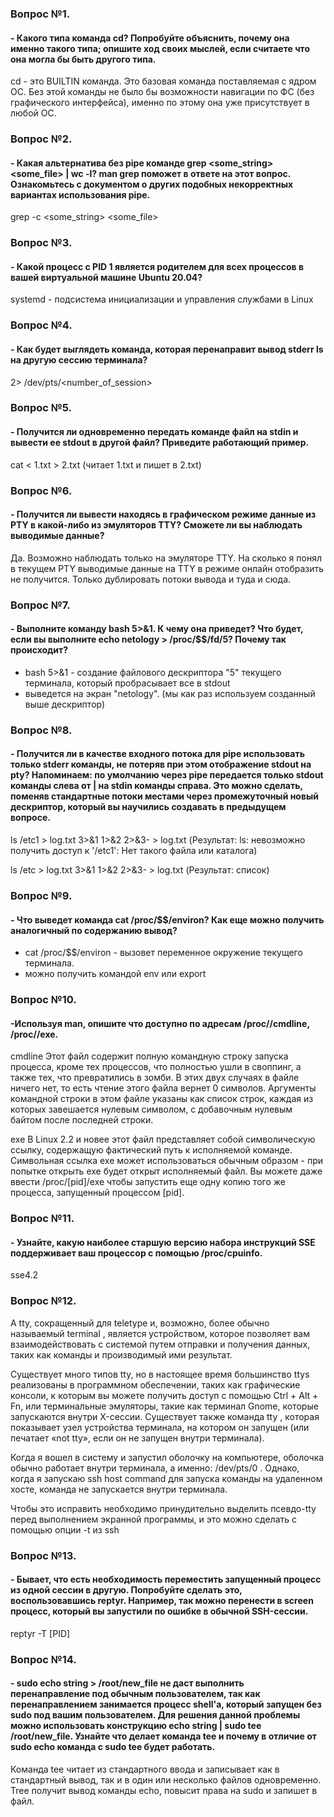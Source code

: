 ### Вопрос №1. 
#### - Какого типа команда cd? Попробуйте объяснить, почему она именно такого типа; опишите ход своих мыслей, если считаете что она могла бы быть другого типа.

cd - это BUILTIN команда. Это базовая команда поставляемая с ядром ОС. Без этой команды не было бы возможности навигации по ФС (без графического интерфейса), именно по этому она уже присутствует в любой ОС.

### Вопрос №2. 
#### - Какая альтернатива без pipe команде grep <some_string> <some_file> | wc -l? man grep поможет в ответе на этот вопрос. Ознакомьтесь с документом о других подобных некорректных вариантах использования pipe.

grep -c <some_string> <some_file>

### Вопрос №3. 
#### - Какой процесс с PID 1 является родителем для всех процессов в вашей виртуальной машине Ubuntu 20.04?

systemd - подсистема инициализации и управления службами в Linux

### Вопрос №4. 
#### - Как будет выглядеть команда, которая перенаправит вывод stderr ls на другую сессию терминала?

2> /dev/pts/<number_of_session>

### Вопрос №5. 
#### - Получится ли одновременно передать команде файл на stdin и вывести ее stdout в другой файл? Приведите работающий пример.

cat  < 1.txt > 2.txt (читает 1.txt и пишет в 2.txt)


### Вопрос №6.  
#### - Получится ли вывести находясь в графическом режиме данные из PTY в какой-либо из эмуляторов TTY? Сможете ли вы наблюдать выводимые данные?

Да. Возможно наблюдать только на эмуляторе TTY. На сколько я понял в текущем PTY выводимые данные на TTY в режиме онлайн отобразить не получится. Только дублировать потоки вывода и туда и сюда.

### Вопрос №7.
#### - Выполните команду bash 5>&1. К чему она приведет? Что будет, если вы выполните echo netology > /proc/$$/fd/5? Почему так происходит?
- bash 5>&1 - создание файлового дескриптора "5" текущего терминала, который пробрасывает все в stdout
- выведется на экран "netology". (мы как раз используем созданный выше дескриптор)

### Вопрос №8.  
#### - Получится ли в качестве входного потока для pipe использовать только stderr команды, не потеряв при этом отображение stdout на pty? Напоминаем: по умолчанию через pipe передается только stdout команды слева от | на stdin команды справа. Это можно сделать, поменяв стандартные потоки местами через промежуточный новый дескриптор, который вы научились создавать в предыдущем вопросе.

ls /etc1 > log.txt 3>&1 1>&2 2>&3- > log.txt (Результат: ls: невозможно получить доступ к '/etc1': Нет такого файла или каталога)

ls /etc > log.txt 3>&1 1>&2 2>&3- > log.txt (Результат: список)

### Вопрос №9.  
#### - Что выведет команда cat /proc/$$/environ? Как еще можно получить аналогичный по содержанию вывод?

- cat /proc/$$/environ - вызовет переменное окружение текущего терминала.
- можно получить командой env или export

### Вопрос №10.  
#### -Используя man, опишите что доступно по адресам /proc/<PID>/cmdline, /proc/<PID>/exe.
cmdline
Этот файл содержит полную  командную  строку  запуска  процесса,  кроме  тех процессов,  что  полностью  ушли в своппинг, а также тех, что превратились в зомби. В этих двух случаях в файле ничего нет, то есть  чтение  этого  файла вернет  0  символов.   Аргументы  командной  строки в этом файле указаны как список строк, каждая из которых завешается нулевым  символом,  с  добавочным нулевым байтом после последней строки.

exe
В Linux 2.2 и новее этот файл представляет собой символическую ссылку, содержащую фактический путь к исполняемой команде.
Символьная ссылка exe может использоваться обычным образом - при попытке открыть exe будет открыт исполняемый файл. Вы можете даже ввести /proc/[pid]/exe чтобы запустить еще одну копию того же процесса, запущенный процессом [pid].

### Вопрос №11. 
#### - Узнайте, какую наиболее старшую версию набора инструкций SSE поддерживает ваш процессор с помощью /proc/cpuinfo.

sse4.2

### Вопрос №12. 

A tty, сокращенный для teletype и, возможно, более обычно называемый terminal , является устройством, которое позволяет вам взаимодействовать с системой путем отправки и получения данных, таких как команды и производимый ими результат.

Существует много типов tty, но в настоящее время большинство ttys реализованы в программном обеспечении, таких как графические консоли, к которым вы можете получить доступ с помощью Ctrl + Alt + Fn, или терминальные эмуляторы, такие как терминал Gnome, которые запускаются внутри X-сессии.
Существует также команда tty , которая показывает узел устройства терминала, на котором он запущен (или печатает «not tty», если он не запущен внутри терминала). 

Когда я вошел в систему и запустил оболочку на компьютере, оболочка обычно работает внутри терминала, а именно: /dev/pts/0 . Однако, когда я запускаю ssh host command для запуска команды на удаленном хосте, команда не запускается внутри терминала.

Чтобы это исправить необходимо принудительно выделить псевдо-tty перед выполнением экранной программы, и это можно сделать с помощью опции -t из ssh

### Вопрос №13.
#### - Бывает, что есть необходимость переместить запущенный процесс из одной сессии в другую. Попробуйте сделать это, воспользовавшись reptyr. Например, так можно перенести в screen процесс, который вы запустили по ошибке в обычной SSH-сессии.

reptyr -T [PID] 


### Вопрос №14.
#### - sudo echo string > /root/new_file не даст выполнить перенаправление под обычным пользователем, так как перенаправлением занимается процесс shell'а, который запущен без sudo под вашим пользователем. Для решения данной проблемы можно использовать конструкцию echo string | sudo tee /root/new_file. Узнайте что делает команда tee и почему в отличие от sudo echo команда с sudo tee будет работать.

Команда tee читает из стандартного ввода и записывает как в стандартный вывод, так и в один или несколько файлов одновременно.
Tree получит вывод команды echo, повысит права на sudo и запишет в файл.

